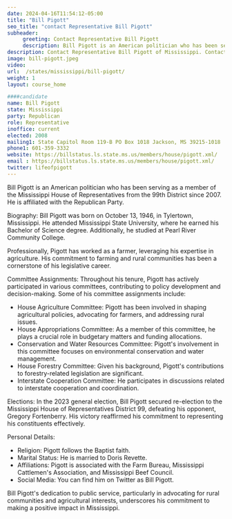 ```yaml
---
date: 2024-04-16T11:54:12-05:00
title: "Bill Pigott"
seo_title: "contact Representative Bill Pigott"
subheader:
     greeting: Contact Representative Bill Pigott
     description: Bill Pigott is an American politician who has been serving as a member of the Mississippi House of Representatives from the 99th District since 2007. He is affiliated with the Republican Party.
description: Contact Representative Bill Pigott of Mississippi. Contact information for Bill Pigott includes email address, phone number, and mailing address.
image: bill-pigott.jpeg
video:
url:  /states/mississippi/bill-pigott/
weight: 1
layout: course_home

####candidate
name: Bill Pigott
state: Mississippi
party: Republican
role: Representative
inoffice: current
elected: 2008
mailing1: State Capitol Room 119-B PO Box 1018 Jackson, MS 39215-1018
phone1: 601-359-3332
website: https://billstatus.ls.state.ms.us/members/house/pigott.xml/
email : https://billstatus.ls.state.ms.us/members/house/pigott.xml/
twitter: lifeofpigott
---
```


Bill Pigott is an American politician who has been serving as a member of the Mississippi House of Representatives from the 99th District since 2007. He is affiliated with the Republican Party.

Biography:
Bill Pigott was born on October 13, 1946, in Tylertown, Mississippi. He attended Mississippi State University, where he earned his Bachelor of Science degree. Additionally, he studied at Pearl River Community College.

Professionally, Pigott has worked as a farmer, leveraging his expertise in agriculture. His commitment to farming and rural communities has been a cornerstone of his legislative career.

Committee Assignments:
Throughout his tenure, Pigott has actively participated in various committees, contributing to policy development and decision-making. Some of his committee assignments include:

- House Agriculture Committee: Pigott has been involved in shaping agricultural policies, advocating for farmers, and addressing rural issues.
- House Appropriations Committee: As a member of this committee, he plays a crucial role in budgetary matters and funding allocations.
- Conservation and Water Resources Committee: Pigott's involvement in this committee focuses on environmental conservation and water management.
- House Forestry Committee: Given his background, Pigott's contributions to forestry-related legislation are significant.
- Interstate Cooperation Committee: He participates in discussions related to interstate cooperation and coordination.

Elections:
In the 2023 general election, Bill Pigott secured re-election to the Mississippi House of Representatives District 99, defeating his opponent, Gregory Fortenberry. His victory reaffirmed his commitment to representing his constituents effectively.

Personal Details:
- Religion: Pigott follows the Baptist faith.
- Marital Status: He is married to Doris Revette.
- Affiliations: Pigott is associated with the Farm Bureau, Mississippi Cattlemen's Association, and Mississippi Beef Council.
- Social Media: You can find him on Twitter as Bill Pigott.

Bill Pigott's dedication to public service, particularly in advocating for rural communities and agricultural interests, underscores his commitment to making a positive impact in Mississippi.
